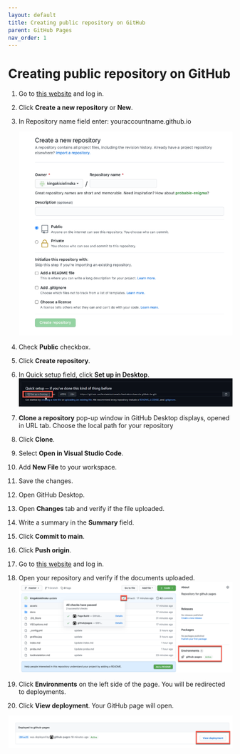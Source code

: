 ```yaml
---
layout: default
title: Creating public repository on GitHub
parent: GitHub Pages
nav_order: 1
---
```

 
# Creating public repository on GitHub 


1.	Go to [this website](https://github.com//) and log in.
2.	Click **Create a new repository** or **New**.
3.	In Repository name field enter: youraccountname.github.io

    ![createnew](/assets/images/createnew.png)

4.	Check **Public** checkbox.
5.	Click **Create repository**.
6.	In Quick setup field, click **Set up in Desktop**.  
    ![createnew](/assets/images/setupin.png)

7.	**Clone a repository** pop-up window in GitHub Desktop displays, opened in URL tab. Choose the local path for your repository
8.	Click **Clone**.
9.	Select **Open in Visual Studio Code**.
10.	Add **New File** to your workspace.
11.	Save the changes.
12.	Open GitHub Desktop.
13.	Open **Changes** tab and verify if the file uploaded.
14.	Write a summary in the **Summary** field.
15.	Click **Commit to main**.
16.	Click **Push origin**.
17.	Go to [this website](https://github.com//) and log in.
18. Open your repository and verify if the documents uploaded.
    ![environments](/assets/images/environments.png)

19. Click **Environments** on the left side of the page. You will be redirected to deployments.
20. Click **View deployment**. Your GitHub page will open.

![deployment](/assets/images/deployment.png)